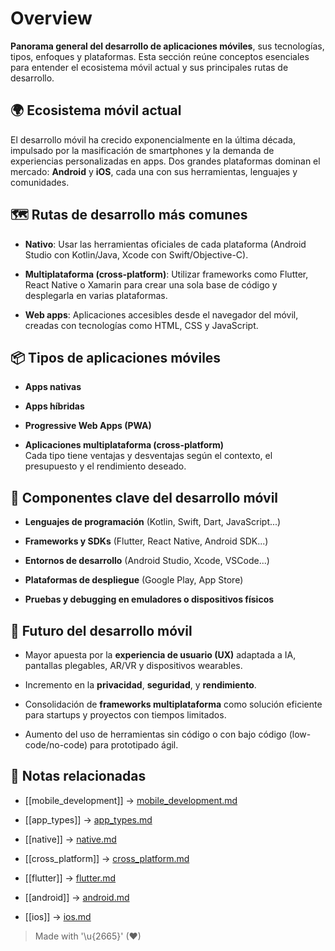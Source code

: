# Overview

**Panorama general del desarrollo de aplicaciones móviles**, sus tecnologías, tipos, enfoques y plataformas. Esta sección reúne conceptos esenciales para entender el ecosistema móvil actual y sus principales rutas de desarrollo.

## 🌍 Ecosistema móvil actual

El desarrollo móvil ha crecido exponencialmente en la última década, impulsado por la masificación de smartphones y la demanda de experiencias personalizadas en apps. Dos grandes plataformas dominan el mercado: **Android** y **iOS**, cada una con sus herramientas, lenguajes y comunidades.

## 🗺️ Rutas de desarrollo más comunes

- **Nativo**: Usar las herramientas oficiales de cada plataforma (Android Studio con Kotlin/Java, Xcode con Swift/Objective-C).  

- **Multiplataforma (cross-platform)**: Utilizar frameworks como Flutter, React Native o Xamarin para crear una sola base de código y desplegarla en varias plataformas.  
- **Web apps**: Aplicaciones accesibles desde el navegador del móvil, creadas con tecnologías como HTML, CSS y JavaScript.  

## 📦 Tipos de aplicaciones móviles

- **Apps nativas**
  
- **Apps híbridas**  
- **Progressive Web Apps (PWA)**  
- **Aplicaciones multiplataforma (cross-platform)**  
Cada tipo tiene ventajas y desventajas según el contexto, el presupuesto y el rendimiento deseado.

## 🧱 Componentes clave del desarrollo móvil

- **Lenguajes de programación** (Kotlin, Swift, Dart, JavaScript...)  
  
- **Frameworks y SDKs** (Flutter, React Native, Android SDK...)  
  
- **Entornos de desarrollo** (Android Studio, Xcode, VSCode...)  
  
- **Plataformas de despliegue** (Google Play, App Store)  
  
- **Pruebas y debugging en emuladores o dispositivos físicos**  

## 🔮 Futuro del desarrollo móvil

- Mayor apuesta por la **experiencia de usuario (UX)** adaptada a IA, pantallas plegables, AR/VR y dispositivos wearables.  
  
- Incremento en la **privacidad**, **seguridad**, y **rendimiento**.  
  
- Consolidación de **frameworks multiplataforma** como solución eficiente para startups y proyectos con tiempos limitados.  
  
- Aumento del uso de herramientas sin código o con bajo código (low-code/no-code) para prototipado ágil.  

## 🔗 Notas relacionadas

- [[mobile_development]] → [mobile_development.md](/overview/mobile_development.md)  

- [[app_types]] → [app_types.md](/overview/app_types.md)  

- [[native]] → [native.md](/overview/native.md)  

- [[cross_platform]] → [cross_platform.md](/overview/cross_platform.md)  

- [[flutter]] → [flutter.md](/frameworks/flutter.md)  

- [[android]] → [android.md](/os/android.md)  

- [[ios]] → [ios.md](/os/ios.md)  

> Made with '\u{2665}' (♥)
